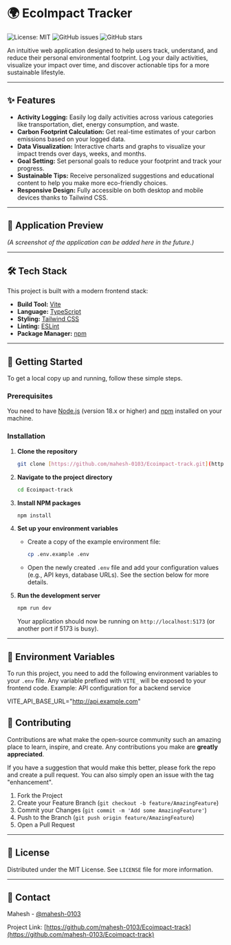 # 🌍 EcoImpact Tracker

![License: MIT](https://img.shields.io/badge/License-MIT-blue.svg)
![GitHub issues](https://img.shields.io/github/issues/mahesh-0103/Ecoimpact-track)
![GitHub stars](https://img.shields.io/github/stars/mahesh-0103/Ecoimpact-track)

An intuitive web application designed to help users track, understand, and reduce their personal environmental footprint. Log your daily activities, visualize your impact over time, and discover actionable tips for a more sustainable lifestyle.

---

## ✨ Features

* **Activity Logging:** Easily log daily activities across various categories like transportation, diet, energy consumption, and waste.
* **Carbon Footprint Calculation:** Get real-time estimates of your carbon emissions based on your logged data.
* **Data Visualization:** Interactive charts and graphs to visualize your impact trends over days, weeks, and months.
* **Goal Setting:** Set personal goals to reduce your footprint and track your progress.
* **Sustainable Tips:** Receive personalized suggestions and educational content to help you make more eco-friendly choices.
* **Responsive Design:** Fully accessible on both desktop and mobile devices thanks to Tailwind CSS.

---

## 📸 Application Preview

*(A screenshot of the application can be added here in the future.)*

---

## 🛠️ Tech Stack

This project is built with a modern frontend stack:

* **Build Tool:** [Vite](https://vitejs.dev/)
* **Language:** [TypeScript](https://www.typescriptlang.org/)
* **Styling:** [Tailwind CSS](https://tailwindcss.com/)
* **Linting:** [ESLint](https://eslint.org/)
* **Package Manager:** [npm](https://www.npmjs.com/)

---

## 🚀 Getting Started

To get a local copy up and running, follow these simple steps.

### Prerequisites

You need to have [Node.js](https://nodejs.org/) (version 18.x or higher) and [npm](https://www.npmjs.com/) installed on your machine.

### Installation

1.  **Clone the repository**
    ```sh
    git clone [https://github.com/mahesh-0103/Ecoimpact-track.git](https://github.com/mahesh-0103/Ecoimpact-track.git)
    ```
2.  **Navigate to the project directory**
    ```sh
    cd Ecoimpact-track
    ```
3.  **Install NPM packages**
    ```sh
    npm install
    ```
4.  **Set up your environment variables**
    * Create a copy of the example environment file:
        ```sh
        cp .env.example .env
        ```
    * Open the newly created `.env` file and add your configuration values (e.g., API keys, database URLs). See the section below for more details.

5.  **Run the development server**
    ```sh
    npm run dev
    ```
    Your application should now be running on `http://localhost:5173` (or another port if 5173 is busy).

---

## 🔑 Environment Variables

To run this project, you need to add the following environment variables to your `.env` file. Any variable prefixed with `VITE_` will be exposed to your frontend code.
Example: API configuration for a backend service

VITE_API_BASE_URL="http://api.example.com"

## 🤝 Contributing

Contributions are what make the open-source community such an amazing place to learn, inspire, and create. Any contributions you make are **greatly appreciated**.

If you have a suggestion that would make this better, please fork the repo and create a pull request. You can also simply open an issue with the tag "enhancement".

1.  Fork the Project
2.  Create your Feature Branch (`git checkout -b feature/AmazingFeature`)
3.  Commit your Changes (`git commit -m 'Add some AmazingFeature'`)
4.  Push to the Branch (`git push origin feature/AmazingFeature`)
5.  Open a Pull Request

---

## 📜 License

Distributed under the MIT License. See `LICENSE` file for more information.

---

## 📧 Contact

Mahesh - [@mahesh-0103](https://github.com/mahesh-0103)

Project Link: [https://github.com/mahesh-0103/Ecoimpact-track](https://github.com/mahesh-0103/Ecoimpact-track)
